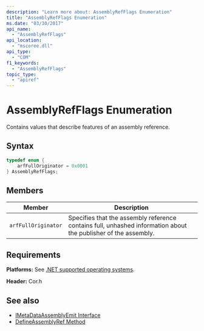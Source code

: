 ```yaml
---
description: "Learn more about: AssemblyRefFlags Enumeration"
title: "AssemblyRefFlags Enumeration"
ms.date: "03/30/2017"
api_name:
  - "AssemblyRefFlags"
api_location:
  - "mscoree.dll"
api_type:
  - "COM"
f1_keywords:
  - "AssemblyRefFlags"
topic_type:
  - "apiref"
---
```

# AssemblyRefFlags Enumeration

Contains values that describe features of an assembly reference.

## Syntax

```cpp
typedef enum {
    arfFullOriginator = 0x0001
} AssemblyRefFlags;
```

## Members

|Member|Description|
|------------|-----------------|
|`arfFullOriginator`|Specifies that the assembly reference contains full, unhashed information about the publisher of the assembly.|

## Requirements

 **Platforms:** See [.NET supported operating systems](https://github.com/dotnet/core/blob/main/os-lifecycle-policy.md).

 **Header:** Cor.h

## See also

- [IMetaDataAssemblyEmit Interface](../interfaces/imetadataassemblyemit-interface.md)
- [DefineAssemblyRef Method](../interfaces/imetadataassemblyemit-defineassemblyref-method.md)
